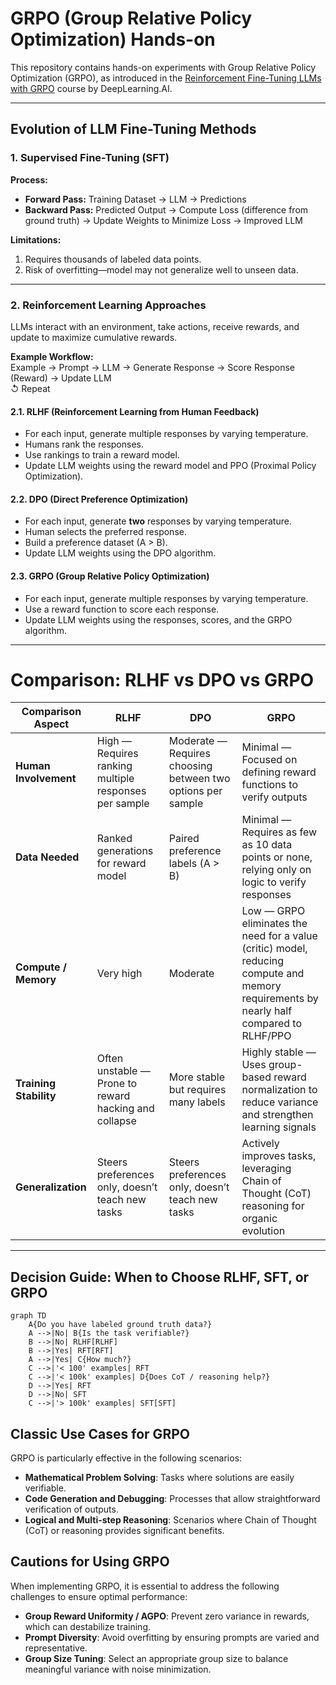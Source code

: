 # GRPO (Group Relative Policy Optimization) Hands-on

This repository contains hands-on experiments with Group Relative Policy Optimization (GRPO), as introduced in the [Reinforcement Fine-Tuning LLMs with GRPO](https://learn.deeplearning.ai/courses/reinforcement-fine-tuning-llms-grpo) course by DeepLearning.AI.

---

## Evolution of LLM Fine-Tuning Methods

### 1. Supervised Fine-Tuning (SFT)

**Process:**
- **Forward Pass:** Training Dataset → LLM → Predictions  
- **Backward Pass:** Predicted Output → Compute Loss (difference from ground truth) → Update Weights to Minimize Loss → Improved LLM

**Limitations:**
1. Requires thousands of labeled data points.
2. Risk of overfitting—model may not generalize well to unseen data.

---

### 2. Reinforcement Learning Approaches

LLMs interact with an environment, take actions, receive rewards, and update to maximize cumulative rewards.

**Example Workflow:**  
Example → Prompt → LLM → Generate Response → Score Response (Reward) → Update LLM  
↺ Repeat

#### 2.1. RLHF (Reinforcement Learning from Human Feedback)

- For each input, generate multiple responses by varying temperature.
- Humans rank the responses.
- Use rankings to train a reward model.
- Update LLM weights using the reward model and PPO (Proximal Policy Optimization).

#### 2.2. DPO (Direct Preference Optimization)

- For each input, generate **two** responses by varying temperature.
- Human selects the preferred response.
- Build a preference dataset (A > B).
- Update LLM weights using the DPO algorithm.

#### 2.3. GRPO (Group Relative Policy Optimization)

- For each input, generate multiple responses by varying temperature.
- Use a reward function to score each response.
- Update LLM weights using the responses, scores, and the GRPO algorithm.

---

# Comparison: RLHF vs DPO vs GRPO

| **Comparison Aspect**  | **RLHF**                                              | **DPO**                                                     | **GRPO**                                                                                                                                |
| ---------------------- | ----------------------------------------------------- | ----------------------------------------------------------- | --------------------------------------------------------------------------------------------------------------------------------------- |
| **Human Involvement**  | High — Requires ranking multiple responses per sample | Moderate — Requires choosing between two options per sample | Minimal — Focused on defining reward functions to verify outputs                                                                        |
| **Data Needed**        | Ranked generations for reward model                   | Paired preference labels (A > B)                            | Minimal — Requires as few as 10 data points or none, relying only on logic to verify responses                                          |
| **Compute / Memory**   | Very high                                             | Moderate                                                    | Low — GRPO eliminates the need for a value (critic) model, reducing compute and memory requirements by nearly half compared to RLHF/PPO |
| **Training Stability** | Often unstable — Prone to reward hacking and collapse | More stable but requires many labels                        | Highly stable — Uses group-based reward normalization to reduce variance and strengthen learning signals                                |
| **Generalization**     | Steers preferences only, doesn’t teach new tasks      | Steers preferences only, doesn’t teach new tasks            | Actively improves tasks, leveraging Chain of Thought (CoT) reasoning for organic evolution                                              |

---

## Decision Guide: When to Choose RLHF, SFT, or GRPO
```mermaid
graph TD
    A{Do you have labeled ground truth data?}
    A -->|No| B{Is the task verifiable?}
    B -->|No| RLHF[RLHF]
    B -->|Yes| RFT[RFT]
    A -->|Yes| C{How much?}
    C -->|'< 100' examples| RFT
    C -->|'< 100k' examples| D{Does CoT / reasoning help?}
    D -->|Yes| RFT
    D -->|No| SFT
    C -->|'> 100k' examples| SFT[SFT]
```

## Classic Use Cases for GRPO

GRPO is particularly effective in the following scenarios:

* **Mathematical Problem Solving**: Tasks where solutions are easily verifiable.
* **Code Generation and Debugging**: Processes that allow straightforward verification of outputs.
* **Logical and Multi-step Reasoning**: Scenarios where Chain of Thought (CoT) or reasoning provides significant benefits.

## Cautions for Using GRPO

When implementing GRPO, it is essential to address the following challenges to ensure optimal performance:

* **Group Reward Uniformity / AGPO**: Prevent zero variance in rewards, which can destabilize training.
* **Prompt Diversity**: Avoid overfitting by ensuring prompts are varied and representative.
* **Group Size Tuning**: Select an appropriate group size to balance meaningful variance with noise minimization.
